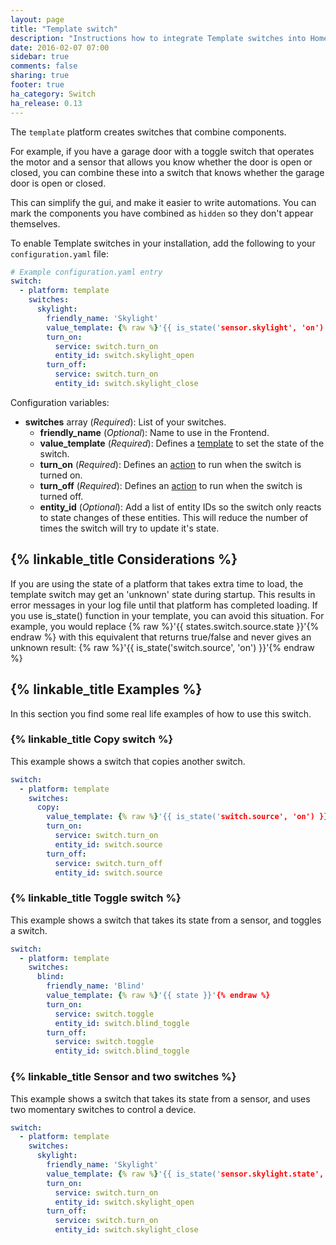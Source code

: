 ```yaml
---
layout: page
title: "Template switch"
description: "Instructions how to integrate Template switches into Home Assistant."
date: 2016-02-07 07:00
sidebar: true
comments: false
sharing: true
footer: true
ha_category: Switch
ha_release: 0.13
---
```


The `template` platform creates switches that combine components.

For example, if you have a garage door with a toggle switch that operates the motor and a sensor that allows you know whether the door is open or closed, you can combine these into a switch that knows whether the garage door is open or closed.

This can simplify the gui, and make it easier to write automations. You can mark the components you have combined as `hidden` so they don't appear themselves.

To enable Template switches in your installation, add the following to your `configuration.yaml` file:

```yaml
# Example configuration.yaml entry
switch:
  - platform: template
    switches:
      skylight:
        friendly_name: 'Skylight'
        value_template: {% raw %}'{{ is_state('sensor.skylight', 'on') }}'{% endraw %}
        turn_on:
          service: switch.turn_on
          entity_id: switch.skylight_open
        turn_off:
          service: switch.turn_on
          entity_id: switch.skylight_close
```

Configuration variables:

- **switches** array (*Required*): List of your switches.
  - **friendly_name** (*Optional*): Name to use in the Frontend.
  - **value_template** (*Required*): Defines a [template](/topics/templating/) to set the state of the switch.
  - **turn_on** (*Required*): Defines an [action](/getting-started/automation/) to run when the switch is turned on.
  - **turn_off** (*Required*): Defines an [action](/getting-started/automation/) to run when the switch is turned off.
  - **entity_id** (*Optional*): Add a list of entity IDs so the switch only reacts to state changes of these entities. This will reduce the number of times the switch will try to update it's state.


## {% linkable_title Considerations %}

If you are using the state of a platform that takes extra time to load, the template switch may get an 'unknown' state during startup. This results in error messages in your log file until that platform has completed loading. If you use is_state() function in your template, you can avoid this situation. For example, you would replace {% raw %}'{{ states.switch.source.state }}'{% endraw %} with this equivalent that returns true/false and never gives an unknown result:
{% raw %}'{{ is_state('switch.source', 'on') }}'{% endraw %}

## {% linkable_title Examples %}

In this section you find some real life examples of how to use this switch.

### {% linkable_title Copy switch %}

This example shows a switch that copies another switch.

```yaml
switch:
  - platform: template
    switches:
      copy:
        value_template: {% raw %}'{{ is_state('switch.source', 'on') }}'{% endraw %}
        turn_on:
          service: switch.turn_on
          entity_id: switch.source
        turn_off:
          service: switch.turn_off
          entity_id: switch.source
````

### {% linkable_title Toggle switch %}

This example shows a switch that takes its state from a sensor, and toggles a switch.

```yaml
switch:
  - platform: template
    switches:
      blind:
        friendly_name: 'Blind'
        value_template: {% raw %}'{{ state }}'{% endraw %}
        turn_on:
          service: switch.toggle
          entity_id: switch.blind_toggle
        turn_off:
          service: switch.toggle
          entity_id: switch.blind_toggle
```

### {% linkable_title Sensor and two switches %}

This example shows a switch that takes its state from a sensor, and uses two momentary switches to control a device.

```yaml
switch:
  - platform: template
    switches:
      skylight:
        friendly_name: 'Skylight'
        value_template: {% raw %}'{{ is_state('sensor.skylight.state', 'on') }}'{% endraw %}
        turn_on:
          service: switch.turn_on
          entity_id: switch.skylight_open
        turn_off:
          service: switch.turn_on
          entity_id: switch.skylight_close
```

